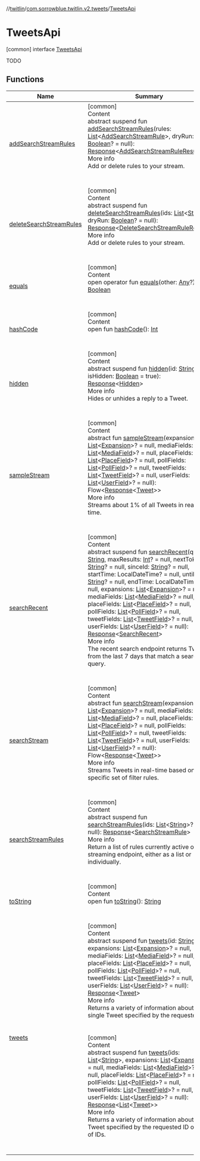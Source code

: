 //[twitlin](../../index.md)/[com.sorrowblue.twitlin.v2.tweets](../index.md)/[TweetsApi](index.md)



# TweetsApi  
 [common] interface [TweetsApi](index.md)

TODO

   


## Functions  
  
|  Name|  Summary| 
|---|---|
| <a name="com.sorrowblue.twitlin.v2.tweets/TweetsApi/addSearchStreamRules/#kotlin.collections.List[com.sorrowblue.twitlin.v2.objects.AddSearchStreamRule]#kotlin.Boolean?/PointingToDeclaration/"></a>[addSearchStreamRules](add-search-stream-rules.md)| <a name="com.sorrowblue.twitlin.v2.tweets/TweetsApi/addSearchStreamRules/#kotlin.collections.List[com.sorrowblue.twitlin.v2.objects.AddSearchStreamRule]#kotlin.Boolean?/PointingToDeclaration/"></a>[common]  <br>Content  <br>abstract suspend fun [addSearchStreamRules](add-search-stream-rules.md)(rules: [List](https://kotlinlang.org/api/latest/jvm/stdlib/kotlin.collections/-list/index.html)<[AddSearchStreamRule](../../com.sorrowblue.twitlin.v2.objects/-add-search-stream-rule/index.md)>, dryRun: [Boolean](https://kotlinlang.org/api/latest/jvm/stdlib/kotlin/-boolean/index.html)? = null): [Response](../../com.sorrowblue.twitlin.v2/-response/index.md)<[AddSearchStreamRuleResult](../../com.sorrowblue.twitlin.v2.objects/-add-search-stream-rule-result/index.md)>  <br>More info  <br>Add or delete rules to your stream.  <br><br><br>
| <a name="com.sorrowblue.twitlin.v2.tweets/TweetsApi/deleteSearchStreamRules/#kotlin.collections.List[kotlin.String]#kotlin.Boolean?/PointingToDeclaration/"></a>[deleteSearchStreamRules](delete-search-stream-rules.md)| <a name="com.sorrowblue.twitlin.v2.tweets/TweetsApi/deleteSearchStreamRules/#kotlin.collections.List[kotlin.String]#kotlin.Boolean?/PointingToDeclaration/"></a>[common]  <br>Content  <br>abstract suspend fun [deleteSearchStreamRules](delete-search-stream-rules.md)(ids: [List](https://kotlinlang.org/api/latest/jvm/stdlib/kotlin.collections/-list/index.html)<[String](https://kotlinlang.org/api/latest/jvm/stdlib/kotlin/-string/index.html)>, dryRun: [Boolean](https://kotlinlang.org/api/latest/jvm/stdlib/kotlin/-boolean/index.html)? = null): [Response](../../com.sorrowblue.twitlin.v2/-response/index.md)<[DeleteSearchStreamRuleResult](../../com.sorrowblue.twitlin.v2.objects/-delete-search-stream-rule-result/index.md)>  <br>More info  <br>Add or delete rules to your stream.  <br><br><br>
| <a name="kotlin/Any/equals/#kotlin.Any?/PointingToDeclaration/"></a>[equals](../../com.sorrowblue.twitlin.v2.users/-users-api/-expansion/-companion/index.md#%5Bkotlin%2FAny%2Fequals%2F%23kotlin.Any%3F%2FPointingToDeclaration%2F%5D%2FFunctions%2F1930806739)| <a name="kotlin/Any/equals/#kotlin.Any?/PointingToDeclaration/"></a>[common]  <br>Content  <br>open operator fun [equals](../../com.sorrowblue.twitlin.v2.users/-users-api/-expansion/-companion/index.md#%5Bkotlin%2FAny%2Fequals%2F%23kotlin.Any%3F%2FPointingToDeclaration%2F%5D%2FFunctions%2F1930806739)(other: [Any](https://kotlinlang.org/api/latest/jvm/stdlib/kotlin/-any/index.html)?): [Boolean](https://kotlinlang.org/api/latest/jvm/stdlib/kotlin/-boolean/index.html)  <br><br><br>
| <a name="kotlin/Any/hashCode/#/PointingToDeclaration/"></a>[hashCode](../../com.sorrowblue.twitlin.v2.users/-users-api/-expansion/-companion/index.md#%5Bkotlin%2FAny%2FhashCode%2F%23%2FPointingToDeclaration%2F%5D%2FFunctions%2F1930806739)| <a name="kotlin/Any/hashCode/#/PointingToDeclaration/"></a>[common]  <br>Content  <br>open fun [hashCode](../../com.sorrowblue.twitlin.v2.users/-users-api/-expansion/-companion/index.md#%5Bkotlin%2FAny%2FhashCode%2F%23%2FPointingToDeclaration%2F%5D%2FFunctions%2F1930806739)(): [Int](https://kotlinlang.org/api/latest/jvm/stdlib/kotlin/-int/index.html)  <br><br><br>
| <a name="com.sorrowblue.twitlin.v2.tweets/TweetsApi/hidden/#kotlin.String#kotlin.Boolean/PointingToDeclaration/"></a>[hidden](hidden.md)| <a name="com.sorrowblue.twitlin.v2.tweets/TweetsApi/hidden/#kotlin.String#kotlin.Boolean/PointingToDeclaration/"></a>[common]  <br>Content  <br>abstract suspend fun [hidden](hidden.md)(id: [String](https://kotlinlang.org/api/latest/jvm/stdlib/kotlin/-string/index.html), isHidden: [Boolean](https://kotlinlang.org/api/latest/jvm/stdlib/kotlin/-boolean/index.html) = true): [Response](../../com.sorrowblue.twitlin.v2/-response/index.md)<[Hidden](../../com.sorrowblue.twitlin.v2.objects/-hidden/index.md)>  <br>More info  <br>Hides or unhides a reply to a Tweet.  <br><br><br>
| <a name="com.sorrowblue.twitlin.v2.tweets/TweetsApi/sampleStream/#kotlin.collections.List[com.sorrowblue.twitlin.v2.tweets.Expansion]?#kotlin.collections.List[com.sorrowblue.twitlin.v2.tweets.MediaField]?#kotlin.collections.List[com.sorrowblue.twitlin.v2.tweets.PlaceField]?#kotlin.collections.List[com.sorrowblue.twitlin.v2.tweets.PollField]?#kotlin.collections.List[com.sorrowblue.twitlin.v2.tweets.TweetField]?#kotlin.collections.List[com.sorrowblue.twitlin.v2.tweets.UserField]?/PointingToDeclaration/"></a>[sampleStream](sample-stream.md)| <a name="com.sorrowblue.twitlin.v2.tweets/TweetsApi/sampleStream/#kotlin.collections.List[com.sorrowblue.twitlin.v2.tweets.Expansion]?#kotlin.collections.List[com.sorrowblue.twitlin.v2.tweets.MediaField]?#kotlin.collections.List[com.sorrowblue.twitlin.v2.tweets.PlaceField]?#kotlin.collections.List[com.sorrowblue.twitlin.v2.tweets.PollField]?#kotlin.collections.List[com.sorrowblue.twitlin.v2.tweets.TweetField]?#kotlin.collections.List[com.sorrowblue.twitlin.v2.tweets.UserField]?/PointingToDeclaration/"></a>[common]  <br>Content  <br>abstract fun [sampleStream](sample-stream.md)(expansions: [List](https://kotlinlang.org/api/latest/jvm/stdlib/kotlin.collections/-list/index.html)<[Expansion](../-expansion/index.md)>? = null, mediaFields: [List](https://kotlinlang.org/api/latest/jvm/stdlib/kotlin.collections/-list/index.html)<[MediaField](../-media-field/index.md)>? = null, placeFields: [List](https://kotlinlang.org/api/latest/jvm/stdlib/kotlin.collections/-list/index.html)<[PlaceField](../-place-field/index.md)>? = null, pollFields: [List](https://kotlinlang.org/api/latest/jvm/stdlib/kotlin.collections/-list/index.html)<[PollField](../-poll-field/index.md)>? = null, tweetFields: [List](https://kotlinlang.org/api/latest/jvm/stdlib/kotlin.collections/-list/index.html)<[TweetField](../-tweet-field/index.md)>? = null, userFields: [List](https://kotlinlang.org/api/latest/jvm/stdlib/kotlin.collections/-list/index.html)<[UserField](../-user-field/index.md)>? = null): Flow<[Response](../../com.sorrowblue.twitlin.v2/-response/index.md)<[Tweet](../../com.sorrowblue.twitlin.v2.objects/-tweet/index.md)>>  <br>More info  <br>Streams about 1% of all Tweets in real-time.  <br><br><br>
| <a name="com.sorrowblue.twitlin.v2.tweets/TweetsApi/searchRecent/#kotlin.String#kotlin.Int?#kotlin.String?#kotlin.String?#kotlinx.datetime.LocalDateTime?#kotlin.String?#kotlinx.datetime.LocalDateTime?#kotlin.collections.List[com.sorrowblue.twitlin.v2.tweets.Expansion]?#kotlin.collections.List[com.sorrowblue.twitlin.v2.tweets.MediaField]?#kotlin.collections.List[com.sorrowblue.twitlin.v2.tweets.PlaceField]?#kotlin.collections.List[com.sorrowblue.twitlin.v2.tweets.PollField]?#kotlin.collections.List[com.sorrowblue.twitlin.v2.tweets.TweetField]?#kotlin.collections.List[com.sorrowblue.twitlin.v2.tweets.UserField]?/PointingToDeclaration/"></a>[searchRecent](search-recent.md)| <a name="com.sorrowblue.twitlin.v2.tweets/TweetsApi/searchRecent/#kotlin.String#kotlin.Int?#kotlin.String?#kotlin.String?#kotlinx.datetime.LocalDateTime?#kotlin.String?#kotlinx.datetime.LocalDateTime?#kotlin.collections.List[com.sorrowblue.twitlin.v2.tweets.Expansion]?#kotlin.collections.List[com.sorrowblue.twitlin.v2.tweets.MediaField]?#kotlin.collections.List[com.sorrowblue.twitlin.v2.tweets.PlaceField]?#kotlin.collections.List[com.sorrowblue.twitlin.v2.tweets.PollField]?#kotlin.collections.List[com.sorrowblue.twitlin.v2.tweets.TweetField]?#kotlin.collections.List[com.sorrowblue.twitlin.v2.tweets.UserField]?/PointingToDeclaration/"></a>[common]  <br>Content  <br>abstract suspend fun [searchRecent](search-recent.md)(query: [String](https://kotlinlang.org/api/latest/jvm/stdlib/kotlin/-string/index.html), maxResults: [Int](https://kotlinlang.org/api/latest/jvm/stdlib/kotlin/-int/index.html)? = null, nextToken: [String](https://kotlinlang.org/api/latest/jvm/stdlib/kotlin/-string/index.html)? = null, sinceId: [String](https://kotlinlang.org/api/latest/jvm/stdlib/kotlin/-string/index.html)? = null, startTime: LocalDateTime? = null, untilId: [String](https://kotlinlang.org/api/latest/jvm/stdlib/kotlin/-string/index.html)? = null, endTime: LocalDateTime? = null, expansions: [List](https://kotlinlang.org/api/latest/jvm/stdlib/kotlin.collections/-list/index.html)<[Expansion](../-expansion/index.md)>? = null, mediaFields: [List](https://kotlinlang.org/api/latest/jvm/stdlib/kotlin.collections/-list/index.html)<[MediaField](../-media-field/index.md)>? = null, placeFields: [List](https://kotlinlang.org/api/latest/jvm/stdlib/kotlin.collections/-list/index.html)<[PlaceField](../-place-field/index.md)>? = null, pollFields: [List](https://kotlinlang.org/api/latest/jvm/stdlib/kotlin.collections/-list/index.html)<[PollField](../-poll-field/index.md)>? = null, tweetFields: [List](https://kotlinlang.org/api/latest/jvm/stdlib/kotlin.collections/-list/index.html)<[TweetField](../-tweet-field/index.md)>? = null, userFields: [List](https://kotlinlang.org/api/latest/jvm/stdlib/kotlin.collections/-list/index.html)<[UserField](../-user-field/index.md)>? = null): [Response](../../com.sorrowblue.twitlin.v2/-response/index.md)<[SearchRecent](../../com.sorrowblue.twitlin.v2.objects/-search-recent/index.md)>  <br>More info  <br>The recent search endpoint returns Tweets from the last 7 days that match a search query.  <br><br><br>
| <a name="com.sorrowblue.twitlin.v2.tweets/TweetsApi/searchStream/#kotlin.collections.List[com.sorrowblue.twitlin.v2.tweets.Expansion]?#kotlin.collections.List[com.sorrowblue.twitlin.v2.tweets.MediaField]?#kotlin.collections.List[com.sorrowblue.twitlin.v2.tweets.PlaceField]?#kotlin.collections.List[com.sorrowblue.twitlin.v2.tweets.PollField]?#kotlin.collections.List[com.sorrowblue.twitlin.v2.tweets.TweetField]?#kotlin.collections.List[com.sorrowblue.twitlin.v2.tweets.UserField]?/PointingToDeclaration/"></a>[searchStream](search-stream.md)| <a name="com.sorrowblue.twitlin.v2.tweets/TweetsApi/searchStream/#kotlin.collections.List[com.sorrowblue.twitlin.v2.tweets.Expansion]?#kotlin.collections.List[com.sorrowblue.twitlin.v2.tweets.MediaField]?#kotlin.collections.List[com.sorrowblue.twitlin.v2.tweets.PlaceField]?#kotlin.collections.List[com.sorrowblue.twitlin.v2.tweets.PollField]?#kotlin.collections.List[com.sorrowblue.twitlin.v2.tweets.TweetField]?#kotlin.collections.List[com.sorrowblue.twitlin.v2.tweets.UserField]?/PointingToDeclaration/"></a>[common]  <br>Content  <br>abstract fun [searchStream](search-stream.md)(expansions: [List](https://kotlinlang.org/api/latest/jvm/stdlib/kotlin.collections/-list/index.html)<[Expansion](../-expansion/index.md)>? = null, mediaFields: [List](https://kotlinlang.org/api/latest/jvm/stdlib/kotlin.collections/-list/index.html)<[MediaField](../-media-field/index.md)>? = null, placeFields: [List](https://kotlinlang.org/api/latest/jvm/stdlib/kotlin.collections/-list/index.html)<[PlaceField](../-place-field/index.md)>? = null, pollFields: [List](https://kotlinlang.org/api/latest/jvm/stdlib/kotlin.collections/-list/index.html)<[PollField](../-poll-field/index.md)>? = null, tweetFields: [List](https://kotlinlang.org/api/latest/jvm/stdlib/kotlin.collections/-list/index.html)<[TweetField](../-tweet-field/index.md)>? = null, userFields: [List](https://kotlinlang.org/api/latest/jvm/stdlib/kotlin.collections/-list/index.html)<[UserField](../-user-field/index.md)>? = null): Flow<[Response](../../com.sorrowblue.twitlin.v2/-response/index.md)<[Tweet](../../com.sorrowblue.twitlin.v2.objects/-tweet/index.md)>>  <br>More info  <br>Streams Tweets in real-time based on a specific set of filter rules.  <br><br><br>
| <a name="com.sorrowblue.twitlin.v2.tweets/TweetsApi/searchStreamRules/#kotlin.collections.List[kotlin.String]?/PointingToDeclaration/"></a>[searchStreamRules](search-stream-rules.md)| <a name="com.sorrowblue.twitlin.v2.tweets/TweetsApi/searchStreamRules/#kotlin.collections.List[kotlin.String]?/PointingToDeclaration/"></a>[common]  <br>Content  <br>abstract suspend fun [searchStreamRules](search-stream-rules.md)(ids: [List](https://kotlinlang.org/api/latest/jvm/stdlib/kotlin.collections/-list/index.html)<[String](https://kotlinlang.org/api/latest/jvm/stdlib/kotlin/-string/index.html)>? = null): [Response](../../com.sorrowblue.twitlin.v2/-response/index.md)<[SearchStreamRule](../../com.sorrowblue.twitlin.v2.objects/-search-stream-rule/index.md)>  <br>More info  <br>Return a list of rules currently active on the streaming endpoint, either as a list or individually.  <br><br><br>
| <a name="kotlin/Any/toString/#/PointingToDeclaration/"></a>[toString](../../com.sorrowblue.twitlin.v2.users/-users-api/-expansion/-companion/index.md#%5Bkotlin%2FAny%2FtoString%2F%23%2FPointingToDeclaration%2F%5D%2FFunctions%2F1930806739)| <a name="kotlin/Any/toString/#/PointingToDeclaration/"></a>[common]  <br>Content  <br>open fun [toString](../../com.sorrowblue.twitlin.v2.users/-users-api/-expansion/-companion/index.md#%5Bkotlin%2FAny%2FtoString%2F%23%2FPointingToDeclaration%2F%5D%2FFunctions%2F1930806739)(): [String](https://kotlinlang.org/api/latest/jvm/stdlib/kotlin/-string/index.html)  <br><br><br>
| <a name="com.sorrowblue.twitlin.v2.tweets/TweetsApi/tweets/#kotlin.String#kotlin.collections.List[com.sorrowblue.twitlin.v2.tweets.Expansion]?#kotlin.collections.List[com.sorrowblue.twitlin.v2.tweets.MediaField]?#kotlin.collections.List[com.sorrowblue.twitlin.v2.tweets.PlaceField]?#kotlin.collections.List[com.sorrowblue.twitlin.v2.tweets.PollField]?#kotlin.collections.List[com.sorrowblue.twitlin.v2.tweets.TweetField]?#kotlin.collections.List[com.sorrowblue.twitlin.v2.tweets.UserField]?/PointingToDeclaration/"></a>[tweets](tweets.md)| <a name="com.sorrowblue.twitlin.v2.tweets/TweetsApi/tweets/#kotlin.String#kotlin.collections.List[com.sorrowblue.twitlin.v2.tweets.Expansion]?#kotlin.collections.List[com.sorrowblue.twitlin.v2.tweets.MediaField]?#kotlin.collections.List[com.sorrowblue.twitlin.v2.tweets.PlaceField]?#kotlin.collections.List[com.sorrowblue.twitlin.v2.tweets.PollField]?#kotlin.collections.List[com.sorrowblue.twitlin.v2.tweets.TweetField]?#kotlin.collections.List[com.sorrowblue.twitlin.v2.tweets.UserField]?/PointingToDeclaration/"></a>[common]  <br>Content  <br>abstract suspend fun [tweets](tweets.md)(id: [String](https://kotlinlang.org/api/latest/jvm/stdlib/kotlin/-string/index.html), expansions: [List](https://kotlinlang.org/api/latest/jvm/stdlib/kotlin.collections/-list/index.html)<[Expansion](../-expansion/index.md)>? = null, mediaFields: [List](https://kotlinlang.org/api/latest/jvm/stdlib/kotlin.collections/-list/index.html)<[MediaField](../-media-field/index.md)>? = null, placeFields: [List](https://kotlinlang.org/api/latest/jvm/stdlib/kotlin.collections/-list/index.html)<[PlaceField](../-place-field/index.md)>? = null, pollFields: [List](https://kotlinlang.org/api/latest/jvm/stdlib/kotlin.collections/-list/index.html)<[PollField](../-poll-field/index.md)>? = null, tweetFields: [List](https://kotlinlang.org/api/latest/jvm/stdlib/kotlin.collections/-list/index.html)<[TweetField](../-tweet-field/index.md)>? = null, userFields: [List](https://kotlinlang.org/api/latest/jvm/stdlib/kotlin.collections/-list/index.html)<[UserField](../-user-field/index.md)>? = null): [Response](../../com.sorrowblue.twitlin.v2/-response/index.md)<[Tweet](../../com.sorrowblue.twitlin.v2.objects/-tweet/index.md)>  <br>More info  <br>Returns a variety of information about a single Tweet specified by the requested ID.  <br><br><br>[common]  <br>Content  <br>abstract suspend fun [tweets](tweets.md)(ids: [List](https://kotlinlang.org/api/latest/jvm/stdlib/kotlin.collections/-list/index.html)<[String](https://kotlinlang.org/api/latest/jvm/stdlib/kotlin/-string/index.html)>, expansions: [List](https://kotlinlang.org/api/latest/jvm/stdlib/kotlin.collections/-list/index.html)<[Expansion](../-expansion/index.md)>? = null, mediaFields: [List](https://kotlinlang.org/api/latest/jvm/stdlib/kotlin.collections/-list/index.html)<[MediaField](../-media-field/index.md)>? = null, placeFields: [List](https://kotlinlang.org/api/latest/jvm/stdlib/kotlin.collections/-list/index.html)<[PlaceField](../-place-field/index.md)>? = null, pollFields: [List](https://kotlinlang.org/api/latest/jvm/stdlib/kotlin.collections/-list/index.html)<[PollField](../-poll-field/index.md)>? = null, tweetFields: [List](https://kotlinlang.org/api/latest/jvm/stdlib/kotlin.collections/-list/index.html)<[TweetField](../-tweet-field/index.md)>? = null, userFields: [List](https://kotlinlang.org/api/latest/jvm/stdlib/kotlin.collections/-list/index.html)<[UserField](../-user-field/index.md)>? = null): [Response](../../com.sorrowblue.twitlin.v2/-response/index.md)<[List](https://kotlinlang.org/api/latest/jvm/stdlib/kotlin.collections/-list/index.html)<[Tweet](../../com.sorrowblue.twitlin.v2.objects/-tweet/index.md)>>  <br>More info  <br>Returns a variety of information about the Tweet specified by the requested ID or list of IDs.  <br><br><br>

